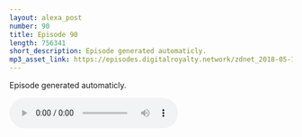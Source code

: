 ```yaml
---
layout: alexa_post
number: 90
title: Episode 90
length: 756341
short_description: Episode generated automaticly.
mp3_asset_link: https://episodes.digitalroyalty.network/zdnet_2018-05-12_01-00-03.mp3
---
```


Episode generated automaticly.

<audio controls>
    <source src="{{ page.mp3_asset_link }}" type="audio/mpeg">
</audio>